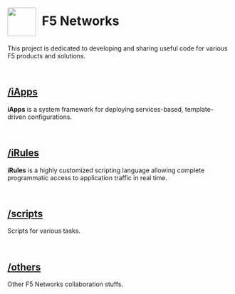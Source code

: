 # <img align="center" src="f5logo.svg" height="64">&nbsp;&nbsp;F5 Networks


This project is dedicated to developing and sharing useful code for various F5 products and solutions.
&nbsp;&nbsp;

&nbsp;&nbsp;

## [/iApps](/iApps)
**iApps** is a system framework for deploying services-based, template-driven configurations.
&nbsp;&nbsp;

&nbsp;&nbsp;

## [/iRules](/iRules)
**iRules** is a highly customized scripting language allowing complete programmatic access to application traffic in real time.
&nbsp;&nbsp;

&nbsp;&nbsp;

## [/scripts](/scripts)
Scripts for various tasks.
&nbsp;&nbsp;

&nbsp;&nbsp;

## [/others](/others)
Other F5 Networks collaboration stuffs.
&nbsp;&nbsp;

&nbsp;&nbsp;
